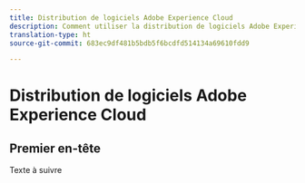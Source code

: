 ```yaml
---
title: Distribution de logiciels Adobe Experience Cloud
description: Comment utiliser la distribution de logiciels Adobe Experience Cloud
translation-type: ht
source-git-commit: 683ec9df481b5bdb5f6bcdfd514134a69610fdd9

---
```



# Distribution de logiciels Adobe Experience Cloud

## Premier en-tête

Texte à suivre
